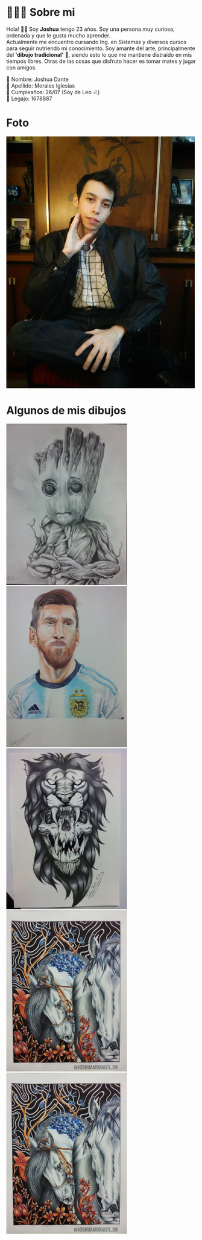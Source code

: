 # 🙋🏻‍♂️ Sobre mi
Hola! 👋🏻 Soy **Joshua** tengo 23 años. Soy una persona muy curiosa, ordenada y que le gusta mucho aprender. <br>
Actualmente me encuentro cursando Ing. en Sistemas y diversos cursos para seguir nutriendo mi conocimiento. Soy amante del arte, principalmente del **'dibujo tradicional'** 🎨, siendo esto lo que me mantiene distraído en mis tiempos libres. Otras de las cosas que disfruto hacer es tomar mates y jugar con amigos.

🔴 Nombre: Joshua Dante <br>
🔴 Apellido: Morales Iglesias <br>
🔴 Cumpleaños: 26/07 (Soy de Leo ♌) <br>
🔴 Legajo: 1678887 <br>

# Foto
<img src="Foto.jpeg" alt="Foto" width="500px">

# Algunos de mis dibujos
<div>
  <img src="Dibujo_1.jpg" alt="Dibujo 1" width="320px">
  <img src="Dibujo_2.jpg" alt="Dibujo 2" width="320px">
  <img src="Dibujo_3.jpg" alt="Dibujo 3" width="320px">
</div>
<div>
  <img src="Dibujo_4.jpeg" alt="Dibujo 4" height="427px">
  <img src="Dibujo_5.jpeg" alt="Dibujo 5" width="320px">
</div>
